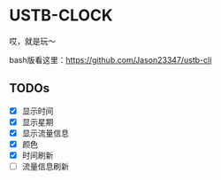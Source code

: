 # USTB-CLOCK

哎，就是玩～

bash版看这里：https://github.com/Jason23347/ustb-cli

## TODOs

- [x] 显示时间
- [x] 显示星期
- [x] 显示流量信息
- [x] 颜色
- [x] 时间刷新
- [ ] 流量信息刷新